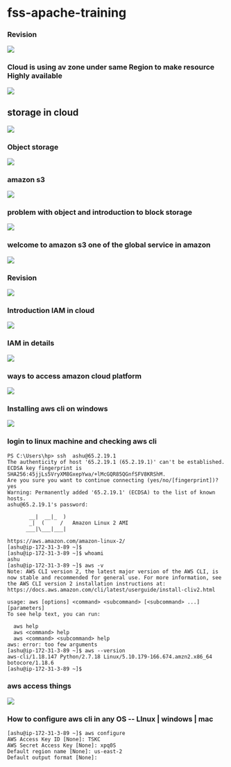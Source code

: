 # fss-apache-training

### Revision 

<img src="rev.png">

### Cloud is using av zone under same Region to make resource Highly available 

<img src="av.png">

## storage in cloud 

<img src="st.png">

### Object storage 

<img src="ob.png">

### amazon s3 

<img src="s3.png">

### problem with object and introduction to block storage

<img src="block.png">

### welcome to amazon s3 one of the global service in amazon 

<img src="gl.png">

### Revision 

<img src="clr.png">

### Introduction IAM in cloud 

<img src="iam.png">

### IAM in details 

<img src="iam2.png">

### ways to access amazon cloud platform 

<img src="ways.png">

### Installing aws cli on windows 

<img src="install.png">

### login to linux machine and checking aws cli 

```
PS C:\Users\hp> ssh  ashu@65.2.19.1
The authenticity of host '65.2.19.1 (65.2.19.1)' can't be established.
ECDSA key fingerprint is SHA256:45jjLs5VryXM8GxepYwa/+lMcGQR85QGnfSFV8KRShM.
Are you sure you want to continue connecting (yes/no/[fingerprint])? yes
Warning: Permanently added '65.2.19.1' (ECDSA) to the list of known hosts.
ashu@65.2.19.1's password:

       __|  __|_  )
       _|  (     /   Amazon Linux 2 AMI
      ___|\___|___|

https://aws.amazon.com/amazon-linux-2/
[ashu@ip-172-31-3-89 ~]$
[ashu@ip-172-31-3-89 ~]$ whoami
ashu
[ashu@ip-172-31-3-89 ~]$ aws -v
Note: AWS CLI version 2, the latest major version of the AWS CLI, is now stable and recommended for general use. For more information, see the AWS CLI version 2 installation instructions at: https://docs.aws.amazon.com/cli/latest/userguide/install-cliv2.html

usage: aws [options] <command> <subcommand> [<subcommand> ...] [parameters]
To see help text, you can run:

  aws help
  aws <command> help
  aws <command> <subcommand> help
aws: error: too few arguments
[ashu@ip-172-31-3-89 ~]$ aws --version
aws-cli/1.18.147 Python/2.7.18 Linux/5.10.179-166.674.amzn2.x86_64 botocore/1.18.6
[ashu@ip-172-31-3-89 ~]$
```

### aws access things

<img src="acc.png">

### How to configure aws cli in any OS -- LInux | windows | mac 

```
[ashu@ip-172-31-3-89 ~]$ aws configure 
AWS Access Key ID [None]: TSKC
AWS Secret Access Key [None]: xpq0S
Default region name [None]: us-east-2
Default output format [None]: 
```






